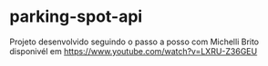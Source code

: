 # parking-spot-api

Projeto desenvolvido seguindo o passo a posso com Michelli Brito disponivél em https://www.youtube.com/watch?v=LXRU-Z36GEU
